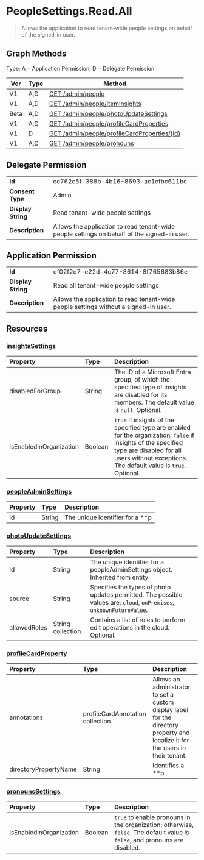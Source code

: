 # PeopleSettings.Read.All

> Allows the application to read tenant-wide people settings on behalf of the signed-in user.
## Graph Methods

Type: A = Application Permission, D = Delegate Permission

|Ver|Type|Method|
|-------|----|------|
|V1|A,D|[GET /admin/people](https://docs.microsoft.com/graph/api/peopleadminsettings-get?view=graph-rest-1.0&tabs=http)|
|V1|A,D|[GET /admin/people/itemInsights](https://docs.microsoft.com/graph/api/peopleadminsettings-list-iteminsights?view=graph-rest-1.0&tabs=http)|
|Beta|A,D|[GET /admin/people/photoUpdateSettings](https://docs.microsoft.com/graph/api/photoupdatesettings-get?view=graph-rest-beta&tabs=http)|
|V1|A,D|[GET /admin/people/profileCardProperties](https://docs.microsoft.com/graph/api/peopleadminsettings-list-profilecardproperties?view=graph-rest-1.0&tabs=http)|
|V1|D|[GET /admin/people/profileCardProperties/{id}](https://docs.microsoft.com/graph/api/profilecardproperty-get?view=graph-rest-1.0&tabs=http)|
|V1|A,D|[GET /admin/people/pronouns](https://docs.microsoft.com/graph/api/peopleadminsettings-list-pronouns?view=graph-rest-1.0&tabs=http)|
## Delegate Permission
|||
|-|-|
|**Id**|ec762c5f-388b-4b16-8693-ac1efbc611bc|
|**Consent Type**|Admin|
|**Display String**|Read tenant-wide people settings|
|**Description**|Allows the application to read tenant-wide people settings on behalf of the signed-in user.|
## Application Permission
|||
|-|-|
|**Id**|ef02f2e7-e22d-4c77-8614-8f765683b86e|
|**Display String**|Read all tenant-wide people settings|
|**Description**|Allows the application to read tenant-wide people settings without a signed-in user.|
## Resources
### [insightsSettings ](https://docs.microsoft.com/graph/api/resources/insightssettings?view=graph-rest-1.0&tabs=http)
| Property   | Type|Description|
|:---------------|:--------|:----------|
|disabledForGroup|String| The ID of a Microsoft Entra group, of which the specified type of insights are disabled for its members. The default value is `null`. Optional.|
|isEnabledInOrganization|Boolean| `true` if insights of the specified type are enabled for the organization; `false` if insights of the specified type are disabled for all users without exceptions. The default value is `true`. Optional.|
### [peopleAdminSettings ](https://docs.microsoft.com/graph/api/resources/peopleadminsettings?view=graph-rest-1.0&tabs=http)
| Property | Type   | Description                                                                                     |
|:---------|:-------|:------------------------------------------------------------------------------------------------|
| id       | String | The unique identifier for a **p
### [photoUpdateSettings ](https://docs.microsoft.com/graph/api/resources/photoupdatesettings?view=graph-rest-1.0&tabs=http)
|Property|Type|Description|
|:---|:---|:---|
|id|String| The unique identifier for a peopleAdminSettings object. Inherited from entity.|
|source|String| Specifies the types of photo updates permitted. The possible values are: `cloud`, `onPremises`, `unknownFutureValue`.|
|allowedRoles|String collection|Contains a list of roles to perform edit operations in the cloud. Optional.|
### [profileCardProperty ](https://docs.microsoft.com/graph/api/resources/profilecardproperty?view=graph-rest-1.0&tabs=http)
| Property             | Type                                                        | Description |
|:---------------------|:------------------------------------------------------------|:------------|
|annotations           |profileCardAnnotation collection | Allows an administrator to set a custom display label for the directory property and localize it for the users in their tenant.|
|directoryPropertyName |String                                                       | Identifies a **p
### [pronounsSettings ](https://docs.microsoft.com/graph/api/resources/pronounssettings?view=graph-rest-1.0&tabs=http)
|Property|Type|Description|
|:---|:---|:---|
|isEnabledInOrganization|Boolean| `true` to enable pronouns in the organization; otherwise, `false`. The default value is `false`, and pronouns are disabled.|

